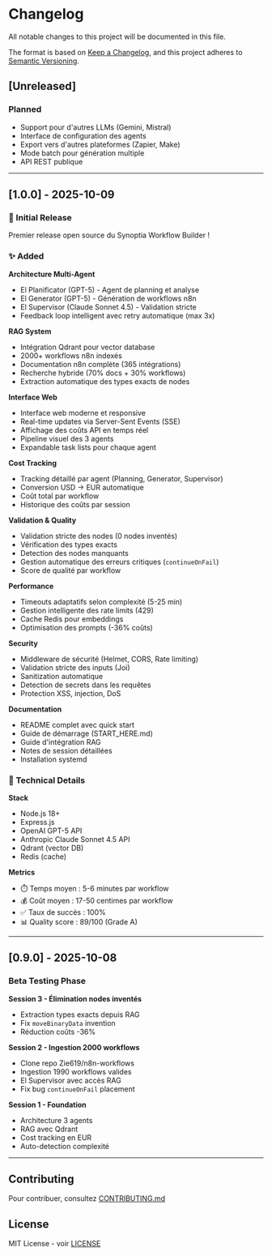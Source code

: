 # Changelog

All notable changes to this project will be documented in this file.

The format is based on [Keep a Changelog](https://keepachangelog.com/en/1.0.0/),
and this project adheres to [Semantic Versioning](https://semver.org/spec/v2.0.0.html).

## [Unreleased]

### Planned
- Support pour d'autres LLMs (Gemini, Mistral)
- Interface de configuration des agents
- Export vers d'autres plateformes (Zapier, Make)
- Mode batch pour génération multiple
- API REST publique

---

## [1.0.0] - 2025-10-09

### 🎉 Initial Release

Premier release open source du Synoptia Workflow Builder !

### ✨ Added

**Architecture Multi-Agent**
- El Planificator (GPT-5) - Agent de planning et analyse
- El Generator (GPT-5) - Génération de workflows n8n
- El Supervisor (Claude Sonnet 4.5) - Validation stricte
- Feedback loop intelligent avec retry automatique (max 3x)

**RAG System**
- Intégration Qdrant pour vector database
- 2000+ workflows n8n indexés
- Documentation n8n complète (365 intégrations)
- Recherche hybride (70% docs + 30% workflows)
- Extraction automatique des types exacts de nodes

**Interface Web**
- Interface web moderne et responsive
- Real-time updates via Server-Sent Events (SSE)
- Affichage des coûts API en temps réel
- Pipeline visuel des 3 agents
- Expandable task lists pour chaque agent

**Cost Tracking**
- Tracking détaillé par agent (Planning, Generator, Supervisor)
- Conversion USD → EUR automatique
- Coût total par workflow
- Historique des coûts par session

**Validation & Quality**
- Validation stricte des nodes (0 nodes inventés)
- Vérification des types exacts
- Detection des nodes manquants
- Gestion automatique des erreurs critiques (`continueOnFail`)
- Score de qualité par workflow

**Performance**
- Timeouts adaptatifs selon complexité (5-25 min)
- Gestion intelligente des rate limits (429)
- Cache Redis pour embeddings
- Optimisation des prompts (-36% coûts)

**Security**
- Middleware de sécurité (Helmet, CORS, Rate limiting)
- Validation stricte des inputs (Joi)
- Sanitization automatique
- Detection de secrets dans les requêtes
- Protection XSS, injection, DoS

**Documentation**
- README complet avec quick start
- Guide de démarrage (START_HERE.md)
- Guide d'intégration RAG
- Notes de session détaillées
- Installation systemd

### 🔧 Technical Details

**Stack**
- Node.js 18+
- Express.js
- OpenAI GPT-5 API
- Anthropic Claude Sonnet 4.5 API
- Qdrant (vector DB)
- Redis (cache)

**Metrics**
- ⏱️ Temps moyen : 5-6 minutes par workflow
- 💰 Coût moyen : 17-50 centimes par workflow
- ✅ Taux de succès : 100%
- 📊 Quality score : 89/100 (Grade A)

---

## [0.9.0] - 2025-10-08

### Beta Testing Phase

**Session 3 - Élimination nodes inventés**
- Extraction types exacts depuis RAG
- Fix `moveBinaryData` invention
- Réduction coûts -36%

**Session 2 - Ingestion 2000 workflows**
- Clone repo Zie619/n8n-workflows
- Ingestion 1990 workflows valides
- El Supervisor avec accès RAG
- Fix bug `continueOnFail` placement

**Session 1 - Foundation**
- Architecture 3 agents
- RAG avec Qdrant
- Cost tracking en EUR
- Auto-detection complexité

---

## Contributing

Pour contribuer, consultez [CONTRIBUTING.md](CONTRIBUTING.md)

## License

MIT License - voir [LICENSE](LICENSE)
